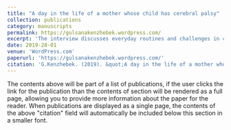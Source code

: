 ```yaml
---
title: "A day in the life of a mother whose child has cerebral palsy"
collection: publications
category: manuscripts
permalink: https://gulsanakenzhebek.wordpress.com/
excerpt: 'The interview discusses everyday routines and challenges in caring for a child with cerebral palsy, including regular therapy and accessibility issues. The mother shares her experiences with healthcare systems in different countries and notes the importance of professional support, inclusive infrastructure, and public awareness.'
date: 2019-28-01
venue: 'WordPress.com'
paperurl: 'https://gulsanakenzhebek.wordpress.com/'
citation: 'G.Kenzhebek. (2019). &quot;A day in the life of a mother whose child has cerebral palsy.&quot; Publication on the author's WordPress blog - https://gulsanakenzhebek.wordpress.com/'
---
```


The contents above will be part of a list of publications, if the user clicks the link for the publication than the contents of section will be rendered as a full page, allowing you to provide more information about the paper for the reader. When publications are displayed as a single page, the contents of the above "citation" field will automatically be included below this section in a smaller font.
